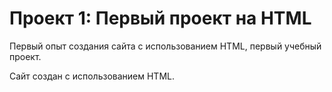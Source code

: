 # Проект 1: Первый проект на HTML

Первый опыт создания сайта с использованием HTML, первый учебный проект.

Сайт создан с использованием HTML.
